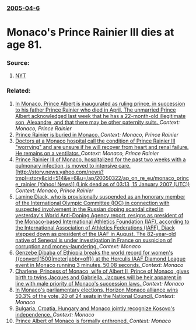 ### [2005-04-6](/news/2005/04/6/index.md)

#  Monaco's Prince Rainier III dies at age 81. 




### Source:

1. [NYT](http://www.nytimes.com/aponline/international/AP-Obit-Rainier.html?hp)

### Related:

1. [ In Monaco, Prince Albert is inaugurated as ruling prince, in succession to his father Prince Rainier who died in April. The unmarried Prince Albert acknowledged last week that he has a 22-month-old illegitimate son, Alexandre, and that there may be other paternity suits. ](/news/2005/07/12/in-monaco-prince-albert-is-inaugurated-as-ruling-prince-in-succession-to-his-father-prince-rainier-who-died-in-april-the-unmarried-princ.md) _Context: Monaco, Prince Rainier_
2. [ Prince Rainier is buried in Monaco. ](/news/2005/04/15/prince-rainier-is-buried-in-monaco.md) _Context: Monaco, Prince Rainier_
3. [ Doctors at a Monaco hospital call the condition of Prince Rainier III "worrying" and are unsure if he will recover from heart and renal failure.  He remains on a ventilator. ](/news/2005/03/25/doctors-at-a-monaco-hospital-call-the-condition-of-prince-rainier-iii-worrying-and-are-unsure-if-he-will-recover-from-heart-and-renal-fai.md) _Context: Monaco, Prince Rainier_
4. [ Prince Rainier III of Monaco, hospitalized for the past two weeks with a pulmonary infection, is moved to intensive care. [http://story.news.yahoo.com/news?tmpl=story&cid=514&e=6&u=/ap/20050322/ap_on_re_eu/monaco_prince_rainier (Yahoo! News)] (Link dead as of 03:13, 15 January 2007 (UTC))](/news/2005/03/22/prince-rainier-iii-of-monaco-hospitalized-for-the-past-two-weeks-with-a-pulmonary-infection-is-moved-to-intensive-care-http-story-new.md) _Context: Monaco, Prince Rainier_
5. [Lamine Diack, who is provisionally suspended as an honorary member of the International Olympic Committee (IOC) in connection with  suspected involvement in the  Russian doping scandal cited in yesterday's World Anti-Doping Agency report, resigns as president of the Monaco-based International Athletics Foundation (IAF), according to the  International Association of Athletics Federations (IAFF). Diack  stepped down as president of the IAAF in August.   The 82-year-old native of Senegal is under investigation in France on suspicion of corruption and money-laundering. ](/news/2015/11/10/lamine-diack-who-is-provisionally-suspended-as-an-honorary-member-of-the-international-olympic-committee-ioc-in-connection-with-suspecte.md) _Context: Monaco_
6. [Genzebe Dibaba of Ethiopia breaks the world record for women's {{convert|1500|meter|abbr=off}} at the Herculis IAAF Diamond League event in Monaco running  3 minutes, 50.08 seconds. ](/news/2015/07/17/genzebe-dibaba-of-ethiopia-breaks-the-world-record-for-women-s-convert-1500-meter-abbr-off-at-the-herculis-iaaf-diamond-league-event-in.md) _Context: Monaco_
7. [Charlene, Princess of Monaco, wife of Albert II, Prince of Monaco, gives birth to twins Jacques and Gabriella. Jacques will be heir apparent in line with male priority of Monaco's succession laws. ](/news/2014/12/10/charlene-princess-of-monaco-wife-of-albert-ii-prince-of-monaco-gives-birth-to-twins-jacques-and-gabriella-jacques-will-be-heir-apparent.md) _Context: Monaco_
8. [In Monaco's parliamentary elections, Horizon Monaco alliance wins 50.3% of the vote, 20 of 24 seats in the National Council. ](/news/2013/02/11/in-monaco-s-parliamentary-elections-horizon-monaco-alliance-wins-50-3-of-the-vote-20-of-24-seats-in-the-national-council.md) _Context: Monaco_
9. [ Bulgaria, Croatia, Hungary and Monaco jointly recognize Kosovo's independence. ](/news/2008/03/19/bulgaria-croatia-hungary-and-monaco-jointly-recognize-kosovo-s-independence.md) _Context: Monaco_
10. [ Prince Albert of Monaco is formally enthroned. ](/news/2005/11/19/prince-albert-of-monaco-is-formally-enthroned.md) _Context: Monaco_
